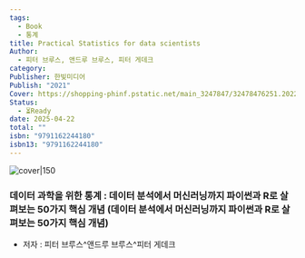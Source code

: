 ```yaml
---
tags:
  - Book
  - 통계
title: Practical Statistics for data scientists
Author:
  - 피터 브루스, 앤드루 브루스, 피터 게데크
category: 
Publisher: 한빛미디어
Publish: "2021"
Cover: https://shopping-phinf.pstatic.net/main_3247847/32478476251.20221227203030.jpg
Status:
  - ⏳Ready
date: 2025-04-22
total: ""
isbn: "9791162244180"
isbn13: "9791162244180"
---
```


![cover|150](https://shopping-phinf.pstatic.net/main_3247847/32478476251.20221227203030.jpg)
### 데이터 과학을 위한 통계 : 데이터 분석에서 머신러닝까지 파이썬과 R로 살펴보는 50가지 핵심 개념 (데이터 분석에서 머신러닝까지 파이썬과 R로 살펴보는 50가지 핵심 개념)    
- 저자 : 피터 브루스^앤드루 브루스^피터 게데크




